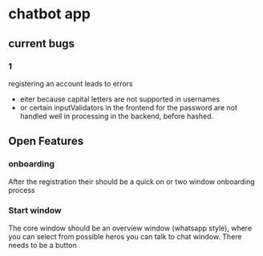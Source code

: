 #  chatbot app

## current bugs

### 1 

registering an account leads to errors
- eiter because capital letters are not supported in usernames
- or certain inputValidators in the frontend for the password are not handled well in processing in the backend, before hashed.

## Open Features

### onboarding

After the registration their should be a quick on or two window onboarding process

### Start window

The core window should be an overview window (whatsapp style), where you can select from possible heros you can talk to chat window.
There needs to be a button 



